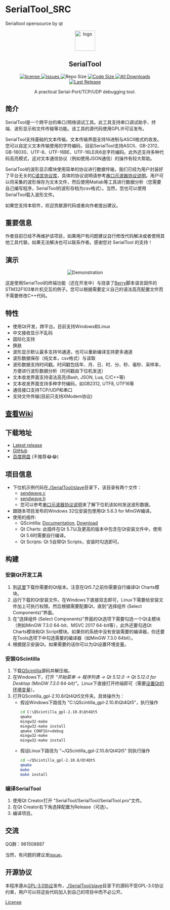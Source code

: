 # SerialTool_SRC
Serialtool opensource by qt 
<p align="center">
  <a>
    <img src="https://raw.githubusercontent.com/wiki/gztss/SerialTool/image/logo.png" alt="logo" width=64 height=64>
  </a>
  <h2 align="center">SerialTool</h2>
  <p align="center">
    <a href="https://github.com/gztss/SerialTool/blob/master/LICENSE">
      <img src="https://img.shields.io/github/license/gztss/SerialTool.svg" alt="license" />
    </a>
    <a href="https://github.com/gztss/SerialTool/issues">
      <img src="https://img.shields.io/github/issues/gztss/SerialTool.svg" alt="issues">
    </a>
    <a>
      <img src="https://img.shields.io/github/repo-size/gztss/SerialTool.svg" alt="Repo Size" />
    </a>
    <a href="https://github.com/gztss/SerialTool/archive/master.zip">
      <img src="https://img.shields.io/github/languages/code-size/gztss/SerialTool.svg" alt="Code Size" />
    </a>
    <a href="https://github.com/gztss/SerialTool/releases">
      <img src="https://img.shields.io/github/downloads/gztss/SerialTool/total.svg" alt="All Downloads" />
    </a>
    <a href="https://github.com/gztss/SerialTool/releases">
      <img src="https://img.shields.io/github/release/gztss/SerialTool/all.svg" alt="Last Release">
    </a>
  </p>
  <p align="center">A practical Serial-Port/TCP/UDP debugging tool.</p>
</p>

## 简介

SerialTool是一个跨平台的串口/网络调试工具。此工具支持串口调试助手、终端、波形显示和文件传输等功能。该工具的源代码使用GPL许可证发布。

SerialTool支持基础的文本传输。文本传输界面支持16进制与ASCII格式的收发。您可以自定义文本传输使用的字符编码，目前SerialTool支持ASCII、GB-2312、GB-18030、UTF-8、UTF-16BE、UTF-16LE共6总字符编码。此外还支持多种代码高亮模式，这对文本通信协议（例如使用JSON通信）的操作有较大帮助。

SerialTool的波形显示模块使用简单的协议进行数据传输，我们已经为用户封装好了平台无关的[C语言协议库](./SerialTool/slave)，具体的协议说明请参考[串口示波器协议说明](../../plot_protocol.md)。用户可以将采集的波形保存为文本文件，然后使用Matlab等工具进行数据分析（您需要自己编写程序，SerialTool的波形存档为csv格式）。当然，您也可以使用SerialTool载入波形文件。

如果您支持本软件，欢迎贡献源代码或者向作者提出建议。

## 重要信息

作者目前已经不再维护该项目，如果用户有问题建议自行修改代码解决或者使用其他工具代替。如果无法解决也可以联系作者。感谢您对 SerialTool 的支持！

## 演示

<p align="center">
<img src="./screenshot/shot_001.gif" alt="Demonstration">
</p>

这是使用SerialTool的终端功能（还在开发中）与烧录了[Berry](https://github.com/gztss/berry)脚本语言固件的STM32F103单片机交互的例子。您可以根据需要定义自己的语法高亮配置文件而不需要修改C++代码。

## 特性

* 使用Qt开发，跨平台。目前支持Windows和Linux
* 中文接收显示不乱码
* 国际化支持
* 换肤
* 波形显示默认最多支持16通道，也可以重新编译支持更多通道
* 波形数据保存（纯文本，csv格式）与读取
* 波形数据支持时间戳。时间戳包括年、月、日、时、分、秒、毫秒、采样率，方便进行波形数据分析（时间戳由下位机发送）
* 文本收发界面支持语法高亮(Bash, JSON, Lua, C/C++等)
* 文本收发界面支持多种字符编码，如GB2312, UTF8, UTF16等
* 通信接口支持TCP/UDP和串口
* 支持文件传输(目前只支持XModem协议)

## [查看Wiki](../../wiki)

## 下载地址

* [Latest release](https://github.com/gztss/SerialTool/releases/latest)
* [GitHub](https://github.com/Le-Seul/SerialTool/releases)
* [百度网盘](http://pan.baidu.com/s/1c18ZXW8) (不推荐😂😂)

## 项目信息

* 下位机示例代码在[./SerialTool/slave](./SerialTool/slave)目录下，该目录有两个文件：
  * [sendwave.c](./SerialTool/slave/sendwave.c)
  * [sendwave.h](./SerialTool/slave/sendwave.h)
  * 您可以参考[串口示波器协议说明](../../plot_protocol.md)来了解下位机该如何发送波形数据。
* 跟随本项目发布的Windows 32位安装包使用Qt 5.6.3 for MinGW编译。
* 使用的插件:
  * QScintilla: [Documentation](http://pyqt.sourceforge.net/Docs/QScintilla2), [Download](https://riverbankcomputing.com/software/qscintilla/download)
  * Qt Charts: 此插件在Qt 5.7以及更高的版本中包含在Qt安装文件中，使用Qt 5.6时需要自行编译。
  * Qt Scripts: Qt 5自带Qt Scripts，安装时勾选即可。

## 构建

### 安装Qt开发工具

1. 到[这里](http://download.qt.io/archive/qt/)下载你需要的Qt版本。注意在Qt5.7之前你需要自行编译Qt Charts模块。
2. 运行下载的Qt安装文件。在Windows下直接双击即可，Linux下需要给安装文件加上可执行权限。然后根据需要配置Qt，直到“选择组件 (Select Components)”界面。
3. 在“选择组件 (Select Components)”界面的Qt选项下需要勾选一个Qt主模块（例如MinGW 7.3.0 64-bit、MSVC 2017 64-bit等），此外还要勾选Qt Charts模块和Qt Script模块。如果你的系统中没有安装需要的编译器，你还要在Tools选项下中勾选需要的编译器（如MinGW 7.3.0 64bit）。
4. 根据提示安装Qt。如果需要的话你可以为Qt设置环境变量。

### 安装QScintilla

1. 下载[QScintilla](https://riverbankcomputing.com/software/qscintilla/download)源码并解压缩。
2. 在Windows下，打开 *“开始菜单 -> 程序列表 -> Qt 5.12.0 -> Qt 5.12.0 for Desktop (MinGW 7.3.0 64-bit)”*。Linux下直接打开终端即可（需要[设置Qt的环境变量](https://www.linuxprobe.com/linux-qt.html)）。
3. 打开QScintilla_gpl-2.10.8/Qt4Qt5文件夹。具体操作为：
   * 假设Windows下路径为 "C:\QScintilla_gpl-2.10.8\Qt4Qt5"，执行操作
     ``` cmd
     cd C:\QScintilla_gpl-2.10.8\Qt4Qt5
     qmake
     mingw32-make
     mingw32-make install
     qmake CONFIG+=debug
     mingw32-make
     mingw32-make install
     ```
   * 假设Linux下路径为 "~/QScintilla_gpl-2.10.8/Qt4Qt5" 则执行操作
     ``` bash
     cd ~/QScintilla_gpl-2.10.8/Qt4Qt5
     qmake
     make
     make install
     ```

### 编译SerialTool

1. 使用Qt Creator打开 "SerialTool/SerialTool/SerialTool.pro"文件。
2. 在Qt Creator右下角选择配置为Release（可选）。
3. 编译项目。

## 交流

QQ群：961508887

当然，有问题的建议发[issue](https://github.com/gztss/SerialTool/issues)。

## 开源协议

本程序遵从[GPL-3.0协议](./LICENSE)发布，[./SerialTool/slave](./SerialTool/slave)目录下的源码不受GPL-3.0协议约束，用户可以将这些代码加入到自己的项目中而不必公开。

[License](./LICENSE)
